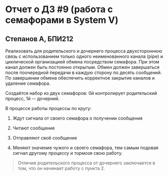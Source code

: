 # Отчет о ДЗ #9 (работа с семафорами в System V)
## Степанов А, БПИ212

Реализовать для родительского и дочернего процесса двухстороннюю связь с использованием только одного неименованного канала (pipe) и циклической организацией обмена посредством семафора. При этом канал должен быть постоянно открытым. Обмен должен завершаться после поочередной передачи в каждую сторону по десять сообщений. По завершении обмена обеспечить корректное закрытие каналов и удаление семафора.

Создаётся набор из двух семафоров: 0й контролирует родительский процесс, 1й -- дочерний.

В процессе работы процессы по кругу:

1. Ждут сигнала от своего семафора о получении сообщения

2. Читают сообщение

2. Отправляют своё сообщение

3. Меняют значение чужого и своего семафора, тем самым подовая сигнал другому процессу и тормозя свою работу.

> Отличие родительского процесса от дочернего заключается в том, что он начинает работу с пункта 2.